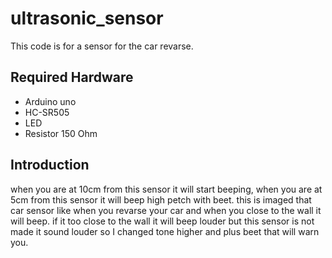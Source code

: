 # ultrasonic_sensor

This code is for a sensor for the car revarse.

## Required Hardware

* Arduino uno
* HC-SR505
* LED
* Resistor 150 Ohm

## Introduction


when you are at 10cm from this sensor it will start beeping, when you are at 5cm from this sensor it will beep high petch with beet. this is imaged that car sensor like when you revarse your car and when you close to the wall it will beep. 
if it too close to the wall it will beep louder but this sensor is not made it sound louder so I changed tone higher and plus beet that will warn you.


